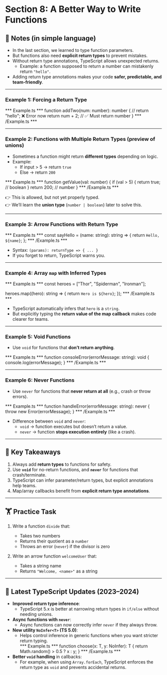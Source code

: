 # Section 8: A Better Way to Write Functions

## 📝 Notes (in simple language)

- In the last section, we learned to type function parameters.  
- But functions also need **explicit return types** to prevent mistakes.  
- Without return type annotations, TypeScript allows unexpected returns.  
  - Example: a function supposed to return a number can mistakenly return `"hello"`.  
- Adding return type annotations makes your code **safer, predictable, and team-friendly**.

---

### Example 1: Forcing a Return Type

*** Example.ts ***
function addTwo(num: number): number {
  // return "hello"; ❌ Error now
  return num + 2;     // ✅ Must return number
}
*** /Example.ts ***

---

### Example 2: Functions with Multiple Return Types (preview of unions)

- Sometimes a function might return **different types** depending on logic.  
- Example:  
  - If input > 5 → return `true`  
  - Else → return `200`  

*** Example.ts ***
function getValue(val: number) {
  if (val > 5) {
    return true;   // boolean
  }
  return 200;      // number
}
*** /Example.ts ***

👉 This is allowed, but not yet properly typed.  
👉 We’ll learn the **union type** (`number | boolean`) later to solve this.

---

### Example 3: Arrow Functions with Return Type

*** Example.ts ***
const sayHello = (name: string): string => {
  return `Hello, ${name}`;
};
*** /Example.ts ***

- Syntax: `(params): returnType => { ... }`  
- If you forget to return, TypeScript warns you.

---

### Example 4: Array `map` with Inferred Types

*** Example.ts ***
const heroes = ["Thor", "Spiderman", "Ironman"];

heroes.map((hero): string => {
  return `Hero is ${hero}`;
});
*** /Example.ts ***

- TypeScript automatically infers that `hero` is a `string`.  
- But explicitly typing the **return value of the map callback** makes code clearer for teams.  

---

### Example 5: Void Functions

- Use `void` for functions that **don’t return anything**.  

*** Example.ts ***
function consoleError(errorMessage: string): void {
  console.log(errorMessage);
}
*** /Example.ts ***

---

### Example 6: Never Functions

- Use `never` for functions that **never return at all** (e.g., crash or throw errors).  

*** Example.ts ***
function handleError(errorMessage: string): never {
  throw new Error(errorMessage);
}
*** /Example.ts ***

- Difference between `void` and `never`:  
  - `void` → function executes but doesn’t return a value.  
  - `never` → function **stops execution entirely** (like a crash).

---

## 📌 Key Takeaways

1. Always add **return types** to functions for safety.  
2. Use **`void`** for no-return functions, and **`never`** for functions that crash/terminate.  
3. TypeScript can infer parameter/return types, but explicit annotations help teams.  
4. Map/array callbacks benefit from **explicit return type annotations**.  

---

## 🏋️ Practice Task

1. Write a function `divide` that:  
   - Takes two numbers  
   - Returns their quotient as a `number`  
   - Throws an error (`never`) if the divisor is zero  

2. Write an arrow function `welcomeUser` that:  
   - Takes a string name  
   - Returns `"Welcome, <name>"` as a string  

---

## 🔄 Latest TypeScript Updates (2023–2024)

- **Improved return type inference**:  
  - TypeScript 5.x is better at narrowing return types in `if/else` without needing unions.  
- **Async functions with `never`**:  
  - Async functions can now correctly infer `never` if they always throw.  
- **New utility `NoInfer<T>` (TS 5.0)**:  
  - Helps control inference in generic functions when you want stricter return typing.  
  *** Example.ts ***
  function choose<T>(x: T, y: NoInfer<T>): T {
    return Math.random() > 0.5 ? x : y;
  }
  *** /Example.ts ***
- **Better `void` handling** in callbacks:  
  - For example, when using `Array.forEach`, TypeScript enforces the return type as `void` and prevents accidental returns.  

